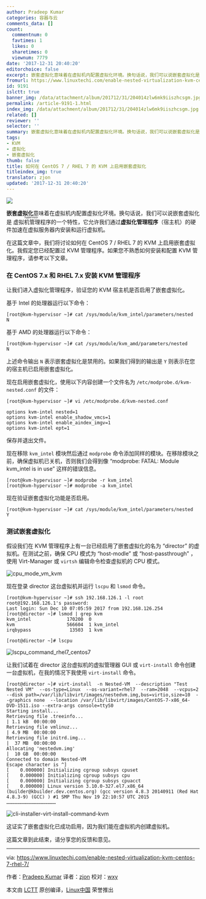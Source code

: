```yaml
---
author: Pradeep Kumar
categories: 容器与云
comments_data: []
count:
  commentnum: 0
  favtimes: 1
  likes: 0
  sharetimes: 0
  viewnum: 7779
date: '2017-12-31 20:40:20'
editorchoice: false
excerpt: 嵌套虚拟化意味着在虚拟机内配置虚拟化环境。换句话说，我们可以说嵌套虚拟化是虚拟机管理程序（hypervisor）的一个特性，它允许我们通过虚拟化管理程序（宿主机）的硬件加速在虚拟服务器内安装和运行虚拟机。
fromurl: https://www.linuxtechi.com/enable-nested-virtualization-kvm-centos-7-rhel-7/
id: 9191
islctt: true
banner_img: /data/attachment/album/201712/31/204014zlw6mk9iiszhcsgm.jpg
permalink: /article-9191-1.html
index_img: /data/attachment/album/201712/31/204014zlw6mk9iiszhcsgm.jpg.thumb.jpg
related: []
reviewer: ''
selector: ''
summary: 嵌套虚拟化意味着在虚拟机内配置虚拟化环境。换句话说，我们可以说嵌套虚拟化是虚拟机管理程序（hypervisor）的一个特性，它允许我们通过虚拟化管理程序（宿主机）的硬件加速在虚拟服务器内安装和运行虚拟机。
tags:
- KVM
- 虚拟化
- 嵌套虚拟化
thumb: false
title: 如何在 CentOS 7 / RHEL 7 的 KVM 上启用嵌套虚拟化
titleindex_img: true
translator: zjon
updated: '2017-12-31 20:40:20'
---
```


![](/data/attachment/album/201712/31/204014zlw6mk9iiszhcsgm.jpg)


**嵌套虚拟化**意味着在虚拟机内配置虚拟化环境。换句话说，我们可以说嵌套虚拟化是<ruby> 虚拟机管理程序 <rt>  hypervisor </rt></ruby>的一个特性，它允许我们通过**虚拟化管理程序**（宿主机）的硬件加速在虚拟服务器内安装和运行虚拟机。


在这篇文章中，我们将讨论如何在 CentOS 7 / RHEL 7 的 KVM 上启用嵌套虚拟化。我假定您已经配置过 KVM 管理程序。如果您不熟悉如何安装和配置 KVM 管理程序，请参考以下文章。


### 在 CentOS 7.x 和 RHEL 7.x 安装 KVM 管理程序


让我们进入虚拟化管理程序，验证您的 KVM 宿主机是否启用了嵌套虚拟化。


基于 Intel 的处理器运行以下命令：



```
[root@kvm-hypervisor ~]# cat /sys/module/kvm_intel/parameters/nested
N

```

基于 AMD 的处理器运行以下命令：



```
[root@kvm-hypervisor ~]# cat /sys/module/kvm_amd/parameters/nested
N

```

上述命令输出 `N` 表示嵌套虚拟化是禁用的。如果我们得到的输出是 `Y` 则表示在您的宿主机已启用嵌套虚拟化。


现在启用嵌套虚拟化，使用以下内容创建一个文件名为 `/etc/modprobe.d/kvm-nested.conf` 的文件：



```
[root@kvm-hypervisor ~]# vi /etc/modprobe.d/kvm-nested.conf

```


```
options kvm-intel nested=1
options kvm-intel enable_shadow_vmcs=1
options kvm-intel enable_aindex_imgv=1
options kvm-intel ept=1

```

保存并退出文件。


现在移除 `kvm_intel` 模块然后通过 `modprobe` 命令添加同样的模块。在移除模块之前，确保虚拟机已关机，否则我们会得到像 “modprobe: FATAL: Module kvm\_intel is in use” 这样的错误信息。



```
[root@kvm-hypervisor ~]# modprobe -r kvm_intel
[root@kvm-hypervisor ~]# modprobe -a kvm_intel

```

现在验证嵌套虚拟化功能是否启用。



```
[root@kvm-hypervisor ~]# cat /sys/module/kvm_intel/parameters/nested
Y

```

### 测试嵌套虚拟化


假设我们在 KVM 管理程序上有一台已经启用了嵌套虚拟化的名为 “director” 的虚拟机。在测试之前，确保 CPU 模式为 “host-modle” 或 “host-passthrough” ，使用 Virt-Manager 或 `virtsh` 编辑命令检查虚拟机的 CPU 模式。


![cpu_mode_vm_kvm](/data/attachment/album/201712/31/204028y49rrn9gnzqxozro.jpg)


现在登录 director 这台虚拟机并运行 `lscpu` 和 `lsmod` 命令。



```
[root@kvm-hypervisor ~]# ssh 192.168.126.1 -l root
root@192.168.126.1's password:
Last login: Sun Dec 10 07:05:59 2017 from 192.168.126.254
[root@director ~]# lsmod | grep kvm
kvm_intel             170200  0
kvm                   566604  1 kvm_intel
irqbypass              13503  1 kvm

```


```
[root@director ~]# lscpu

```

![lscpu_command_rhel7_centos7](/data/attachment/album/201712/31/204030rk5nadasd5nmdoho.jpg)


让我们试着在 director 这台虚拟机的虚拟管理器 GUI 或 `virt-install` 命令创建一台虚拟机，在我的情况下我使用 `virt-install` 命令。



```
[root@director ~]# virt-install  -n Nested-VM  --description "Test Nested VM"  --os-type=Linux  --os-variant=rhel7  --ram=2048  --vcpus=2  --disk path=/var/lib/libvirt/images/nestedvm.img,bus=virtio,size=10  --graphics none  --location /var/lib/libvirt/images/CentOS-7-x86_64-DVD-1511.iso --extra-args console=ttyS0
Starting install...
Retrieving file .treeinfo...                                                   | 1.1 kB  00:00:00
Retrieving file vmlinuz...                                                     | 4.9 MB  00:00:00
Retrieving file initrd.img...                                                  |  37 MB  00:00:00
Allocating 'nestedvm.img'                                                      |  10 GB  00:00:00
Connected to domain Nested-VM
Escape character is ^]
[    0.000000] Initializing cgroup subsys cpuset
[    0.000000] Initializing cgroup subsys cpu
[    0.000000] Initializing cgroup subsys cpuacct
[    0.000000] Linux version 3.10.0-327.el7.x86_64 (builder@kbuilder.dev.centos.org) (gcc version 4.8.3 20140911 (Red Hat 4.8.3-9) (GCC) ) #1 SMP Thu Nov 19 22:10:57 UTC 2015
………………………………………………

```

![cli-installer-virt-install-command-kvm](/data/attachment/album/201712/31/204034j9xduuisf1zf83bj.jpg)


这证实了嵌套虚拟化已成功启用，因为我们能在虚拟机内创建虚拟机。


这篇文章到此结束，请分享您的反馈和意见。




---


via: <https://www.linuxtechi.com/enable-nested-virtualization-kvm-centos-7-rhel-7/>


作者：[Pradeep Kumar](https://www.linuxtechi.com) 译者：[zjon](https://github.com/zjon) 校对：[wxy](https://github.com/wxy)


本文由 [LCTT](https://github.com/LCTT/TranslateProject) 原创编译，[Linux中国](https://linux.cn/) 荣誉推出